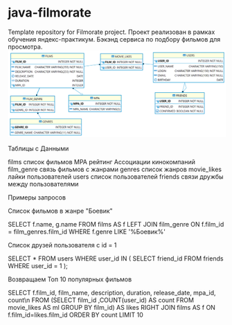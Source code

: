 # java-filmorate
Template repository for Filmorate project.
Проект реализован в рамках обучения яндекс-практикум.
Бэкэнд сервиса по подбору фильмов для просмотра.
![Схема](/PUBLIC.png)

Таблицы с Данными

films список фильмов
MPA рейтинг Ассоциации кинокомпаний
film_genre связь фильмов с жанрами
genres список жанров
movie_likes лайки пользователей
users список пользователей
friends связи дружбы между пользователями

Примеры запросов

Список фильмов в жанре "Боевик"

SELECT f.name, g.name
FROM films AS f
LEFT JOIN film_genre ON f.film_id = film_genres.film_id
WHERE f.genre LIKE '%Боевик%'

Список друзей пользователя с id = 1

SELECT * FROM users WHERE user_id IN
( SELECT friend_id FROM friends WHERE user_id = 1 );

Возвращаем Топ 10 популярных фильмов

SELECT f.film_id, film_name, description, duration, release_date, mpa_id, count\n
FROM (SELECT film_id ,COUNT(user_id) AS count
FROM movie_likes AS ml
GROUP BY film_id) AS likes
RIGHT JOIN films AS f ON f.film_id=likes.film_id
ORDER BY count LIMIT 10